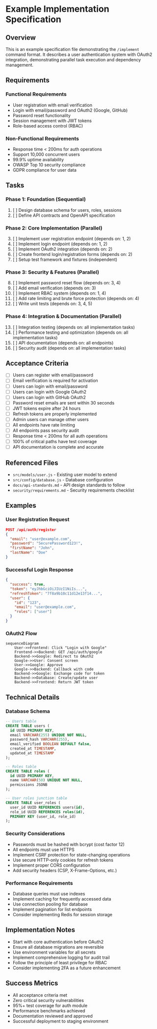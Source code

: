 # Example Implementation Specification

## Overview

This is an example specification file demonstrating the `/implement` command format. It describes a user authentication system with OAuth2 integration, demonstrating parallel task execution and dependency management.

## Requirements

### Functional Requirements
- User registration with email verification
- Login with email/password and OAuth2 (Google, GitHub)
- Password reset functionality
- Session management with JWT tokens
- Role-based access control (RBAC)

### Non-Functional Requirements
- Response time < 200ms for auth operations
- Support 10,000 concurrent users
- 99.9% uptime availability
- OWASP Top 10 security compliance
- GDPR compliance for user data

## Tasks

### Phase 1: Foundation (Sequential)
1. [ ] Design database schema for users, roles, sessions
2. [ ] Define API contracts and OpenAPI specification

### Phase 2: Core Implementation (Parallel)
3. [ ] Implement user registration endpoint (depends on: 1, 2)
4. [ ] Implement login endpoint (depends on: 1, 2)
5. [ ] Implement OAuth2 integration (depends on: 2)
6. [ ] Create frontend login/registration forms (depends on: 2)
7. [ ] Setup test framework and fixtures (independent)

### Phase 3: Security & Features (Parallel)
8. [ ] Implement password reset flow (depends on: 3, 4)
9. [ ] Add email verification (depends on: 3)
10. [ ] Implement RBAC system (depends on: 1, 4)
11. [ ] Add rate limiting and brute force protection (depends on: 4)
12. [ ] Write unit tests (depends on: 3, 4, 5)

### Phase 4: Integration & Documentation (Parallel)
13. [ ] Integration testing (depends on: all implementation tasks)
14. [ ] Performance testing and optimization (depends on: all implementation tasks)
15. [ ] API documentation (depends on: all endpoints)
16. [ ] Security audit (depends on: all implementation tasks)

## Acceptance Criteria

- [ ] Users can register with email/password
- [ ] Email verification is required for activation
- [ ] Users can login with email/password
- [ ] Users can login with Google OAuth2
- [ ] Users can login with GitHub OAuth2
- [ ] Password reset emails are sent within 30 seconds
- [ ] JWT tokens expire after 24 hours
- [ ] Refresh tokens are properly implemented
- [ ] Admin users can manage other users
- [ ] All endpoints have rate limiting
- [ ] All endpoints pass security audit
- [ ] Response time < 200ms for all auth operations
- [ ] 100% of critical paths have test coverage
- [ ] API documentation is complete and accurate

## Referenced Files

- `src/models/user.js` - Existing user model to extend
- `src/config/database.js` - Database configuration
- `docs/api-standards.md` - API design standards to follow
- `security/requirements.md` - Security requirements checklist

## Examples

### User Registration Request
```json
POST /api/auth/register
{
  "email": "user@example.com",
  "password": "SecurePassword123!",
  "firstName": "John",
  "lastName": "Doe"
}
```

### Successful Login Response
```json
{
  "success": true,
  "token": "eyJhbGciOiJIUzI1NiIs...",
  "refreshToken": "7f8a9b10c11d12e13f14...",
  "user": {
    "id": "123",
    "email": "user@example.com",
    "roles": ["user"]
  }
}
```

### OAuth2 Flow
```mermaid
sequenceDiagram
    User->>Frontend: Click "Login with Google"
    Frontend->>Backend: GET /api/auth/google
    Backend->>Google: Redirect to OAuth2
    Google->>User: Consent screen
    User->>Google: Approve
    Google->>Backend: Callback with code
    Backend->>Google: Exchange code for token
    Backend->>Database: Create/update user
    Backend->>Frontend: Return JWT token
```

## Technical Details

### Database Schema
```sql
-- Users table
CREATE TABLE users (
  id UUID PRIMARY KEY,
  email VARCHAR(255) UNIQUE NOT NULL,
  password_hash VARCHAR(255),
  email_verified BOOLEAN DEFAULT false,
  created_at TIMESTAMP,
  updated_at TIMESTAMP
);

-- Roles table
CREATE TABLE roles (
  id UUID PRIMARY KEY,
  name VARCHAR(50) UNIQUE NOT NULL,
  permissions JSONB
);

-- User roles junction table
CREATE TABLE user_roles (
  user_id UUID REFERENCES users(id),
  role_id UUID REFERENCES roles(id),
  PRIMARY KEY (user_id, role_id)
);
```

### Security Considerations
- Passwords must be hashed with bcrypt (cost factor 12)
- All endpoints must use HTTPS
- Implement CSRF protection for state-changing operations
- Use secure HTTP-only cookies for refresh tokens
- Implement proper CORS configuration
- Add security headers (CSP, X-Frame-Options, etc.)

### Performance Requirements
- Database queries must use indexes
- Implement caching for frequently accessed data
- Use connection pooling for database
- Implement pagination for list endpoints
- Consider implementing Redis for session storage

## Implementation Notes

- Start with core authentication before OAuth2
- Ensure all database migrations are reversible
- Use environment variables for all secrets
- Implement comprehensive logging for audit trail
- Follow the principle of least privilege for RBAC
- Consider implementing 2FA as a future enhancement

## Success Metrics

- All acceptance criteria met
- Zero critical security vulnerabilities
- 95%+ test coverage for auth module
- Performance benchmarks achieved
- Documentation reviewed and approved
- Successful deployment to staging environment